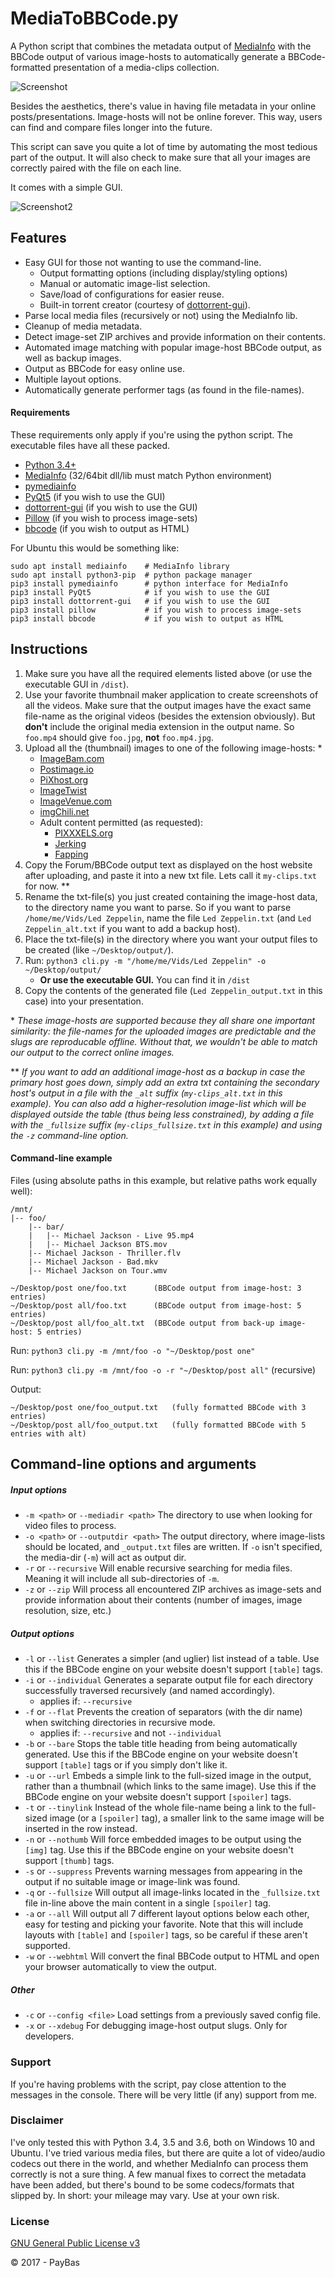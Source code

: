 MediaToBBCode.py
==========

A Python script that combines the metadata output of [MediaInfo](http://mediaarea.net/en/MediaInfo) with the BBCode output of various image-hosts to automatically generate a BBCode-formatted presentation of a media-clips collection.

![Screenshot](docs/images/screenshot_output.png)

Besides the aesthetics, there's value in having file metadata in your online posts/presentations. Image-hosts will not be online forever. This way, users can find and compare files longer into the future.

This script can save you quite a lot of time by automating the most tedious part of the output. It will also check to make sure that all your images are correctly paired with the file on each line.

It comes with a simple GUI.

![Screenshot2](docs/images/screenshot_gui.png)

## Features
- Easy GUI for those not wanting to use the command-line.
    - Output formatting options (including display/styling options)
    - Manual or automatic image-list selection.
    - Save/load of configurations for easier reuse.
    - Built-in torrent creator (courtesy of [dottorrent-gui](https://github.com/kz26/dottorrent-gui)).
- Parse local media files (recursively or not) using the MediaInfo lib.
- Cleanup of media metadata.
- Detect image-set ZIP archives and provide information on their contents.
- Automated image matching with popular image-host BBCode output, as well as backup images.
- Output as BBCode for easy online use.
- Multiple layout options.
- Automatically generate performer tags (as found in the file-names).

#### Requirements
These requirements only apply if you're using the python script. The executable files have all these packed.
- [Python 3.4+](https://www.python.org/downloads/)
- [MediaInfo](https://mediaarea.net/en/MediaInfo/Download) (32/64bit dll/lib must match Python environment)
- [pymediainfo](https://pypi.python.org/pypi/pymediainfo)
- [PyQt5](https://riverbankcomputing.com/software/pyqt/intro) (if you wish to use the GUI)
- [dottorrent-gui](https://github.com/kz26/dottorrent-gui) (if you wish to use the GUI)
- [Pillow](https://python-pillow.org/) (if you wish to process image-sets)
- [bbcode](https://pypi.python.org/pypi/bbcode/1.0.19) (if you wish to output as HTML)

For Ubuntu this would be something like:
````
sudo apt install mediainfo    # MediaInfo library
sudo apt install python3-pip  # python package manager
pip3 install pymediainfo      # python interface for MediaInfo
pip3 install PyQt5            # if you wish to use the GUI
pip3 install dottorrent-gui   # if you wish to use the GUI
pip3 install pillow           # if you wish to process image-sets
pip3 install bbcode           # if you wish to output as HTML
````

## Instructions

1. Make sure you have all the required elements listed above (or use the executable GUI in `/dist`).
1. Use your favorite thumbnail maker application to create screenshots of all the videos. Make sure that the output images have the exact same file-name as the original videos (besides the extension obviously). But __don't__ include the original media extension in the output name. So `foo.mp4` should give `foo.jpg`, __not__ `foo.mp4.jpg`.
1. Upload all the (thumbnail) images to one of the following image-hosts: *
    * [ImageBam.com](http://www.imagebam.com/)
    * [Postimage.io](https://postimage.io/)
    * [PiXhost.org](http://pixhost.org/)
    * [ImageTwist](http://imagetwist.com/)
    * [ImageVenue.com](http://imagevenue.com/)
    * [imgChili.net](http://imgchili.net/)
    * Adult content permitted (as requested):
        * [PIXXXELS.org](http://pixxxels.org/)
        * [Jerking](https://jerking.empornium.ph/)
        * [Fapping](https://fapping.empornium.sx/)
1. Copy the Forum/BBCode output text as displayed on the host website after uploading, and paste it into a new txt file. Lets call it `my-clips.txt` for now. **
1. Rename the txt-file(s) you just created containing the image-host data, to the directory name you want to parse. So if you want to parse `/home/me/Vids/Led Zeppelin`, name the file `Led Zeppelin.txt` (and `Led Zeppelin_alt.txt` if you want to add a backup host).
1. Place the txt-file(s) in the directory where you want your output files to be created (like `~/Desktop/output/`).
1. Run: `python3 cli.py -m "/home/me/Vids/Led Zeppelin" -o ~/Desktop/output/`
    * __Or use the executable GUI.__ You can find it in `/dist`
1. Copy the contents of the generated file (`Led Zeppelin_output.txt` in this case) into your presentation.

\* _These image-hosts are supported because they all share one important similarity: the file-names for the uploaded images are predictable and the slugs are reproducable offline. Without that, we wouldn't be able to match our output to the correct online images._

\** _If you want to add an additional image-host as a backup in case the primary host goes down, simply add an extra txt containing the secondary host's output in a file with the `_alt` suffix (`my-clips_alt.txt` in this example).
You can also add a higher-resolution image-list which will be displayed outside the table (thus being less constrained), by adding a file with the `_fullsize` suffix (`my-clips_fullsize.txt` in this example) and using the `-z` command-line option._

#### Command-line example
Files (using absolute paths in this example, but relative paths work equally well):
````
/mnt/
|-- foo/
    |-- bar/
    |   |-- Michael Jackson - Live 95.mp4
    |   |-- Michael Jackson BTS.mov
    |-- Michael Jackson - Thriller.flv
    |-- Michael Jackson - Bad.mkv
    |-- Michael Jackson on Tour.wmv

~/Desktop/post one/foo.txt      (BBCode output from image-host: 3 entries)
~/Desktop/post all/foo.txt      (BBCode output from image-host: 5 entries)
~/Desktop/post all/foo_alt.txt  (BBCode output from back-up image-host: 5 entries)
````
Run: `python3 cli.py -m /mnt/foo -o "~/Desktop/post one"`

Run: `python3 cli.py -m /mnt/foo -o -r "~/Desktop/post all"` (recursive)

Output:
````
~/Desktop/post one/foo_output.txt   (fully formatted BBCode with 3 entries)
~/Desktop/post all/foo_output.txt   (fully formatted BBCode with 5 entries with alt)
````

## Command-line options and arguments
##### Input options
* `-m <path>` or `--mediadir <path>` The directory to use when looking for video files to process.
* `-o <path>` or `--outputdir <path>` The output directory, where image-lists should be located, and `_output.txt` files are written. If `-o` isn't specified, the media-dir (`-m`) will act as output dir.
* `-r` or `--recursive` Will enable recursive searching for media files. Meaning it will include all sub-directories of `-m`.
* `-z` or `--zip` Will process all encountered ZIP archives as image-sets and provide information about their contents (number of images, image resolution, size, etc.)

##### Output options
* `-l` or `--list` Generates a simpler (and uglier) list instead of a table. Use this if the BBCode engine on your website doesn't support `[table]` tags.
* `-i` or `--individual` Generates a separate output file for each directory successfully traversed recursively (and named accordingly).
    * applies if: `--recursive`
* `-f` or `--flat` Prevents the creation of separators (with the dir name) when switching directories in recursive mode.
    * applies if: `--recursive` and not `--individual`
* `-b` or `--bare` Stops the table title heading from being automatically generated. Use this if the BBCode engine on your website doesn't support `[table]` tags or if you simply don't like it.
* `-u` or `--url` Embeds a simple link to the full-sized image in the output, rather than a thumbnail (which links to the same image). Use this if the BBCode engine on your website doesn't support `[spoiler]` tags.
* `-t` or `--tinylink` Instead of the whole file-name being a link to the full-sized image (or a `[spoiler]` tag), a smaller link to the same image will be inserted in the row instead.
* `-n` or `--nothumb` Will force embedded images to be output using the `[img]` tag. Use this if the BBCode engine on your website doesn't support `[thumb]` tags.
* `-s` or `--suppress` Prevents warning messages from appearing in the output if no suitable image or image-link was found.
* `-q` or `--fullsize` Will output all image-links located in the `_fullsize.txt` file in-line above the main content in a single `[spoiler]` tag.
* `-a` or `--all` Will output all 7 different layout options below each other, easy for testing and picking your favorite. Note that this will include layouts with `[table]` and `[spoiler]` tags, so be careful if these aren't supported.
* `-w` or `--webhtml` Will convert the final BBCode output to HTML and open your browser automatically to view the output.

##### Other
* `-c` or `--config <file>` Load settings from a previously saved config file.
* `-x` or `--xdebug` For debugging image-host output slugs. Only for developers.

### Support

If you're having problems with the script, pay close attention to the messages in the console. There will be very little (if any) support from me.

### Disclaimer

I've only tested this with Python 3.4, 3.5 and 3.6, both on Windows 10 and Ubuntu. I've tried various media files, but there are quite a lot of video/audio codecs out there in the world, and whether MediaInfo can process them correctly is not a sure thing. A few manual fixes to correct the metadata have been added, but there's bound to be some codecs/formats that slipped by. In short: your mileage may vary. Use at your own risk.

### License
[GNU General Public License v3](http://opensource.org/licenses/GPL-3.0)

© 2017 - PayBas
